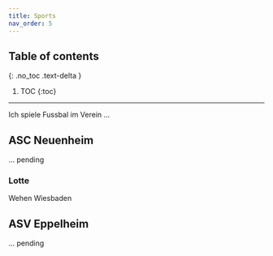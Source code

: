 ```yaml
---
title: Sports
nav_order: 5
---
```


## Table of contents
{: .no_toc .text-delta }

1. TOC
{:toc}

---

Ich spiele Fussbal im Verein ...

## ASC Neuenheim

... pending

### Lotte

Wehen Wiesbaden

## ASV Eppelheim

... pending